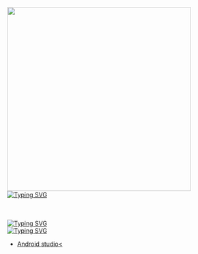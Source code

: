 <img src="https://i.pinimg.com/originals/d7/c7/3e/d7c73e641ddeeabc221442d4f12914f3.gif" height="430"/>
<div align="left" style="margin-bottom: 0;">
  <a href="https://git.io/typing-svg" style="margin-bottom: 0;">
    <img src="https://readme-typing-svg.herokuapp.com?font=Fira+Code&size=30&pause=10000000000000000&color=2CC02C&random=false&width=435&lines=Android+developer" alt="Typing SVG" />
  </a>
</div>
<div align="left" style="margin-top: 50;">
  <a href="https://git.io/typing-svg" style="margin-bottom: 0;">
    <img src="https://readme-typing-svg.herokuapp.com?font=Fira+Code&size=24&pause=100000000000&color=FAFDFE&random=false&width=800&lines=I+am+a+student+and+android+developer"alt="Typing SVG"/>
  </a>
</div>
<div>
  <a href="https://git.io/typing-svg" style="margin-bottom: 0;">
    <img src="https://readme-typing-svg.herokuapp.com?font=Fira+Code&size=24&pause=100000000000&color=FAFDFE&random=false&width=800&lines=My+technology+stack:"alt="Typing SVG"/>
</div>
<ul>
  <li>
    Android studio<
  </li>
</ul>
